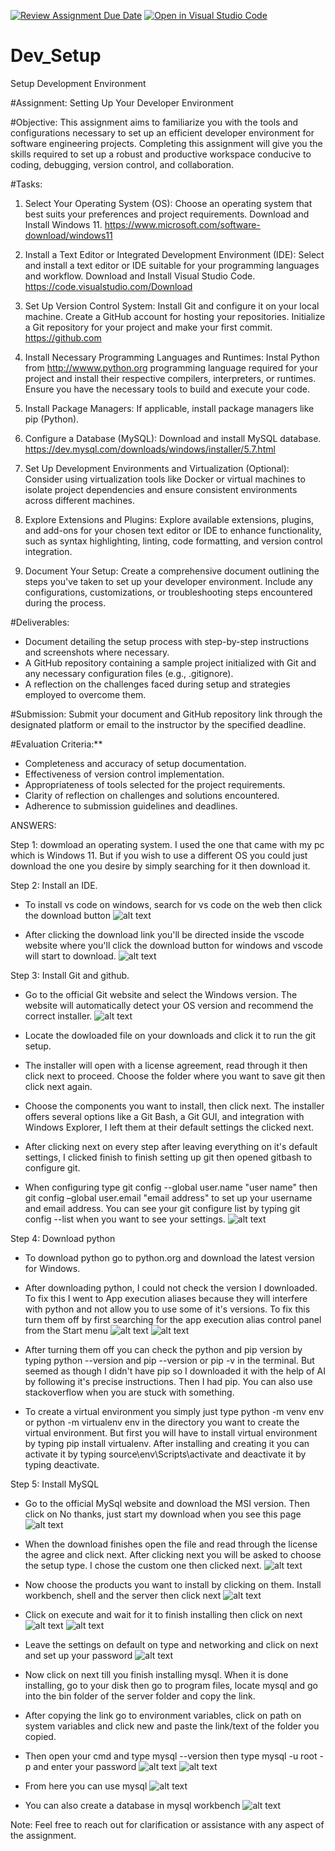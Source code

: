 [![Review Assignment Due Date](https://classroom.github.com/assets/deadline-readme-button-24ddc0f5d75046c5622901739e7c5dd533143b0c8e959d652212380cedb1ea36.svg)](https://classroom.github.com/a/vbnbTt5m)
[![Open in Visual Studio Code](https://classroom.github.com/assets/open-in-vscode-718a45dd9cf7e7f842a935f5ebbe5719a5e09af4491e668f4dbf3b35d5cca122.svg)](https://classroom.github.com/online_ide?assignment_repo_id=15241061&assignment_repo_type=AssignmentRepo)
# Dev_Setup
Setup Development Environment

#Assignment: Setting Up Your Developer Environment

#Objective:
This assignment aims to familiarize you with the tools and configurations necessary to set up an efficient developer environment for software engineering projects. Completing this assignment will give you the skills required to set up a robust and productive workspace conducive to coding, debugging, version control, and collaboration.

#Tasks:

1. Select Your Operating System (OS):
   Choose an operating system that best suits your preferences and project requirements. Download and Install Windows 11. https://www.microsoft.com/software-download/windows11

2. Install a Text Editor or Integrated Development Environment (IDE):
   Select and install a text editor or IDE suitable for your programming languages and workflow. Download and Install Visual Studio Code. https://code.visualstudio.com/Download
3. Set Up Version Control System:
   Install Git and configure it on your local machine. Create a GitHub account for hosting your repositories. Initialize a Git repository for your project and make your first commit. https://github.com

4. Install Necessary Programming Languages and Runtimes:
  Instal Python from http://wwww.python.org programming language required for your project and install their respective compilers, interpreters, or runtimes. Ensure you have the necessary tools to build and execute your code.

5. Install Package Managers:
   If applicable, install package managers like pip (Python).

6. Configure a Database (MySQL):
   Download and install MySQL database. https://dev.mysql.com/downloads/windows/installer/5.7.html

7. Set Up Development Environments and Virtualization (Optional):
   Consider using virtualization tools like Docker or virtual machines to isolate project dependencies and ensure consistent environments across different machines.

8. Explore Extensions and Plugins:
   Explore available extensions, plugins, and add-ons for your chosen text editor or IDE to enhance functionality, such as syntax highlighting, linting, code formatting, and version control integration.

9. Document Your Setup:
    Create a comprehensive document outlining the steps you've taken to set up your developer environment. Include any configurations, customizations, or troubleshooting steps encountered during the process. 

#Deliverables:
- Document detailing the setup process with step-by-step instructions and screenshots where necessary.
- A GitHub repository containing a sample project initialized with Git and any necessary configuration files (e.g., .gitignore).
- A reflection on the challenges faced during setup and strategies employed to overcome them.

#Submission:
Submit your document and GitHub repository link through the designated platform or email to the instructor by the specified deadline.

#Evaluation Criteria:**
- Completeness and accuracy of setup documentation.
- Effectiveness of version control implementation.
- Appropriateness of tools selected for the project requirements.
- Clarity of reflection on challenges and solutions encountered.
- Adherence to submission guidelines and deadlines.

ANSWERS:

Step 1: dowmload an operating system. I used the one that came with my pc which is Windows 11. But if you wish to use a different OS you could just download the one you desire by simply searching for it then download it.

Step 2: Install an IDE.
- To install vs code on windows, search for vs code on the web then click the download button
![alt text](image-7.png)

- After clicking the download link you'll be directed inside the vscode website where you'll click the download button for windows and vscode will start to download.
![alt text](image-1.png)

Step 3: Install Git and github.
- Go to the official Git website and select the Windows version. The website will automatically detect your OS version and recommend the correct installer.
![alt text](image-8.png)

- Locate the dowloaded file on your downloads and click it to run the git setup.
- The installer will open with a license agreement, read through it then click next to proceed. Choose the folder where you want to save git then click next again.
- Choose the components you want to install, then click next. The installer offers several options like a Git Bash, a Git GUI, and integration with Windows Explorer, I left them at their default settings the clicked next.
- After clicking next on every step after leaving everything on it's default settings, I clicked finish to finish setting up git then opened gitbash to configure git.
- When configuring type git config --global user.name "user name" then git config –global user.email "email address" to set up your username and email address. You can see your git configure list by typing git config --list when you want to see your settings.
![alt text](image-4.png)

Step 4: Download python
- To download python go to python.org and download the latest version for Windows.
- After downloading python, I could not check the version I downloaded. To fix this I went to App execution aliases because they will interfere with python and not allow you to use some of it's versions. To fix this turn them off by first searching for the app execution alias control panel from the Start menu
![alt text](image-5.png) ![alt text](image-6.png)

- After turning them off you can check the python and pip version by typing python --version and pip --version or pip -v in the terminal. But seemed as though I didn't have pip so I downloaded it with the help of AI by following it's precise instructions. Then I had pip. You can also use stackoverflow when you are stuck with something.

- To create a virtual environment you simply just type python -m venv env or python -m virtualenv env in the directory you want to create the virtual environment. But first you will have to install virtual environment by typing pip install virtualenv. After installing and creating it you can activate it by typing source\env\Scripts\activate and deactivate it by typing deactivate.

Step 5: Install MySQL
- Go to the official MySql website and download the MSI version. Then click on No thanks, just start my download when you see this page
![alt text](image-9.png)

- When the download finishes open the file and read through the license the agree and click next. After clicking next you will be asked to choose the setup type. I chose the custom one then clicked next.
![alt text](image-10.png)

- Now choose the products you want to install by clicking on them. Install workbench, shell and the server then click next
![alt text](image-11.png)

- Click on execute and wait for it to finish installing then click on next
![alt text](image-12.png) ![alt text](image-13.png)

- Leave the settings on default on type and networking and click on next and set up your password
![alt text](image-14.png)

- Now click on next till you finish installing mysql. When it is done installing, go to your disk then go to program files, locate mysql and go into the bin folder of the server folder and copy the link.

- After copying the link go to environment variables, click on path on system variables and click new and paste the link/text of the folder you copied.

- Then open your cmd and type mysql --version then type mysql -u root -p and enter your password
![alt text](image-15.png) ![alt text](image-16.png)

- From here you can use mysql
![alt text](image-17.png)

- You can also create a database in mysql workbench
![alt text](image-18.png)

Note: Feel free to reach out for clarification or assistance with any aspect of the assignment.
